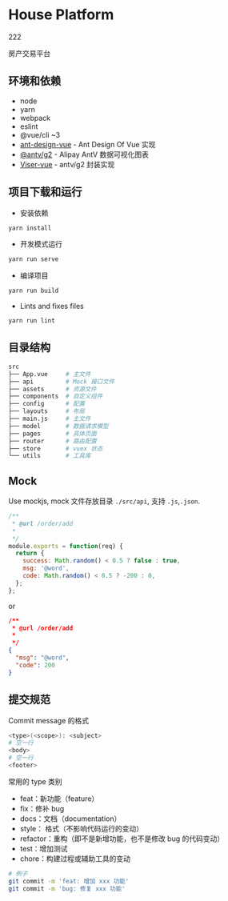 # House Platform














222

房产交易平台

## 环境和依赖

- node
- yarn
- webpack
- eslint
- @vue/cli ~3
- [ant-design-vue](https://github.com/vueComponent/ant-design-vue) - Ant Design Of Vue 实现
- [@antv/g2](https://antv.alipay.com/zh-cn/index.html) - Alipay AntV 数据可视化图表
- [Viser-vue](https://viserjs.github.io/docs.html#/viser/guide/installation) - antv/g2 封装实现

## 项目下载和运行

- 安装依赖

```bash
yarn install
```

- 开发模式运行

```bash
yarn run serve
```

- 编译项目

```bash
yarn run build
```

- Lints and fixes files

```bash
yarn run lint
```

## 目录结构

```bash
src
├── App.vue     # 主文件
├── api         # Mock 接口文件
├── assets      # 资源文件
├── components  # 自定义组件
├── config      # 配置
├── layouts     # 布局
├── main.js     # 主文件
├── model       # 数据请求模型
├── pages       # 具体页面
├── router      # 路由配置
├── store       # vuex 状态
└── utils       # 工具库
```

## Mock

Use mockjs, mock 文件存放目录 `./src/api`, 支持 `.js`,`.json`.

```javascript
/**
 * @url /order/add
 *
 */
module.exports = function(req) {
  return {
    success: Math.random() < 0.5 ? false : true,
    msg: '@word',
    code: Math.random() < 0.5 ? -200 : 0,
  };
};
```

or

```json
/**
 * @url /order/add
 *
 */
{
  "msg": "@word",
  "code": 200
}
```

## 提交规范

Commit message 的格式

```bash
<type>(<scope>): <subject>
# 空一行
<body>
# 空一行
<footer>
```

常用的 type 类别

- feat：新功能（feature）
- fix：修补 bug
- docs：文档（documentation）
- style： 格式（不影响代码运行的变动）
- refactor：重构（即不是新增功能，也不是修改 bug 的代码变动）
- test：增加测试
- chore：构建过程或辅助工具的变动

```bash
# 例子
git commit -m 'feat: 增加 xxx 功能'
git commit -m 'bug: 修复 xxx 功能'
```
